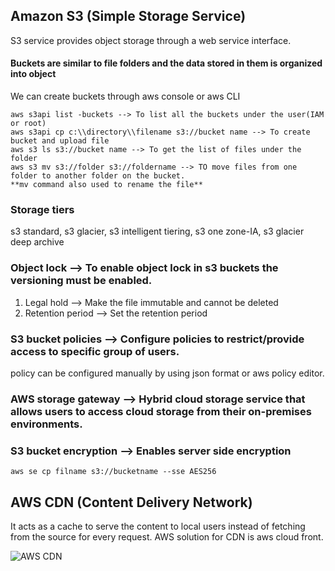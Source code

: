## Amazon S3 (Simple Storage Service)
S3 service provides object storage through a web service interface.

#### Buckets are similar to file folders and the data stored in them is organized into object 
We can create buckets through aws console or aws CLI
````
aws s3api list -buckets --> To list all the buckets under the user(IAM or root)
aws s3api cp c:\\directory\\filename s3://bucket name --> To create bucket and upload file
aws s3 ls s3://bucket name --> To get the list of files under the folder
aws s3 mv s3://folder s3://foldername --> TO move files from one folder to another folder on the bucket.
**mv command also used to rename the file**
````

### Storage tiers
s3 standard, s3 glacier, s3 intelligent tiering, s3 one zone-IA, s3 glacier deep archive

### Object lock --> To enable object lock in s3 buckets the versioning must be enabled.
1) Legal hold --> Make the file immutable and cannot be deleted
2) Retention period --> Set the retention period 

### S3 bucket policies --> Configure policies to restrict/provide access to specific group of users.
policy can be configured manually by using json format or aws policy editor.

### AWS storage gateway --> Hybrid cloud storage service that allows users to access cloud storage from their on-premises environments.
### S3 bucket encryption --> Enables server side encryption
````
aws se cp filname s3://bucketname --sse AES256
````
## AWS CDN (Content Delivery Network)
It acts as a cache to serve the content to local users instead of fetching from the source for every request.
AWS solution for CDN is aws cloud front. 

![AWS CDN](C:\Users\sabar\Sabari-SRE\AWS-Learning\images\aws_cdn.png)
